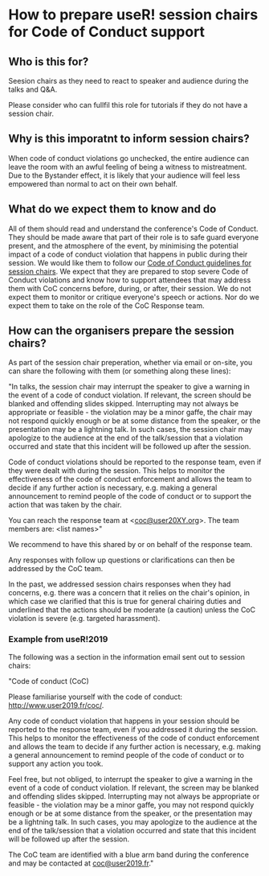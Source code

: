 # How to prepare useR! session chairs for Code of Conduct support

## Who is this for?

Seesion chairs as they need to react to speaker and audience during the talks and Q&A. 

Please consider who can fullfil this role for tutorials if they do not have a session chair.

## Why is this imporatnt to inform session chairs?

When code of conduct violations go unchecked, the entire audience can leave the room with an awful feeling of being a witness to mistreatment. 
Due to the Bystander effect, it is likely that your audience will feel less empowered than normal to act on their own behalf.  

## What do we expect them to know and do

All of them should read and understand the conference's Code of Conduct. 
They should be made aware that part of their role is to safe guard everyone present, and the atmosphere of the event, by minimising the potential impact of a code of conduct violation that happens in public during their session.
We would like them to follow our [Code of Conduct guidelines for session chairs](https://github.com/forwards/foundation/blob/7fe098d0fd82902c91449160487c90f768e4f39c/coc_policy/guidelines.md).
We expect that they are prepared to stop severe Code of Conduct violations and know how to support attendees that may address them with CoC concerns before, during, or after, their session.
We do not expect them to monitor or critique everyone's speech or actions. Nor do we expect them to take on the role of the CoC Response team.

## How can the organisers prepare the session chairs?

As part of the session chair preperation, whether via email or on-site, you can share the following with them (or something along these lines):

"In talks, the session chair may interrupt the speaker to give a warning in the event of a code of conduct violation. If relevant, the screen should be blanked and offending slides skipped. Interrupting may not always be appropriate or feasible - the violation may be a minor gaffe, the chair may not respond quickly enough or be at some distance from the speaker, or the presentation may be a lightning talk. In such cases, the session chair may apologize to the audience at the end of the talk/session that a violation occurred and state that this incident will be followed up after the session.

Code of conduct violations should be reported to the response team, even if they were dealt with during the session. This helps to monitor the effectiveness of the code of conduct enforcement and allows the team to decide if any further action is necessary, e.g. making a general announcement to remind people of the code of conduct or to support the action that was taken by the chair.

You can reach the response team at \<coc@user20XY.org\>. The team members are: \<list names\>"

We recommend to have this shared by or on behalf of the response team. 

Any responses with follow up questions or clarifications can then be addressed by the CoC team. 

In the past, we addressed session chairs responses when they had concerns, e.g. there was a concern that it relies on the chair's opinion, in which case we clarified that this is true for general chairing duties and underlined that the actions should be moderate (a caution) unless the CoC violation is severe (e.g. targeted harassment).

### Example from useR!2019
The following was a section in the information email sent out to session chairs:

"Code of conduct (CoC)

Please familiarise yourself with the code of conduct: http://www.user2019.fr/coc/.

Any code of conduct violation that happens in your session should be reported to the response team, even if you addressed it during the session. This helps to monitor the effectiveness of the code of conduct enforcement and allows the team to decide if any further action is necessary, e.g. making a general announcement to remind people of the code of conduct or to support any action you took.

Feel free, but not obliged, to interrupt the speaker to give a warning in the event of a code of conduct violation. If relevant, the screen may be blanked and offending slides skipped. Interrupting may not always be appropriate or feasible - the violation may be a minor gaffe, you may not respond quickly enough or be at some distance from the speaker, or the presentation may be a lightning talk. In such cases, you may apologize to the audience at the end of the talk/session that a violation occurred and state that this incident will be followed up after the session.

The CoC team are identified with a blue arm band during the conference and may be contacted at coc@user2019.fr."
